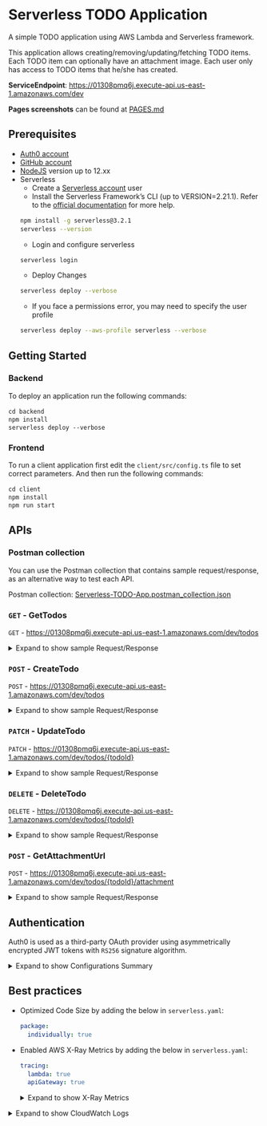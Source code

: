 # Serverless TODO Application

A simple TODO application using AWS Lambda and Serverless framework.

This application allows creating/removing/updating/fetching TODO items. Each TODO item can optionally have an attachment image. Each user only has access to TODO items that he/she has created.

**ServiceEndpoint**: https://01308pmq6j.execute-api.us-east-1.amazonaws.com/dev

**Pages screenshots** can be found at [PAGES.md](./PAGES.md)

## Prerequisites

- <a href="https://manage.auth0.com/" target="_blank">Auth0 account</a>
- <a href="https://github.com" target="_blank">GitHub account</a>
- <a href="https://nodejs.org/en/download/package-manager/" target="_blank">NodeJS</a> version up to 12.xx
- Serverless
  - Create a <a href="https://dashboard.serverless.com/" target="_blank">Serverless account</a> user
  - Install the Serverless Framework’s CLI (up to VERSION=2.21.1). Refer to the <a href="https://www.serverless.com/framework/docs/getting-started/" target="_blank">official documentation</a> for more help.
  ```bash
  npm install -g serverless@3.2.1
  serverless --version
  ```
  - Login and configure serverless
  ```bash
  serverless login
  ```
  - Deploy Changes
  ```bash
  serverless deploy --verbose
  ```
  - If you face a permissions error, you may need to specify the user profile
  ```bash
  serverless deploy --aws-profile serverless --verbose
  ```

## Getting Started

### Backend

To deploy an application run the following commands:

```
cd backend
npm install
serverless deploy --verbose
```

### Frontend

To run a client application first edit the `client/src/config.ts` file to set correct parameters. And then run the following commands:

```
cd client
npm install
npm run start
```

## APIs

### Postman collection

You can use the Postman collection that contains sample request/response, as an alternative way to test each API.

Postman collection: [Serverless-TODO-App.postman_collection.json](./Serverless-TODO-App.postman_collection.json)

### `GET` - GetTodos

`GET` - https://01308pmq6j.execute-api.us-east-1.amazonaws.com/dev/todos

<details>
  <summary>Expand to show sample Request/Response</summary>

Request:

```shell
curl --location --request GET 'https://01308pmq6j.execute-api.us-east-1.amazonaws.com/dev/todos' \
--header 'Authorization: Bearer TOKEN'
```

Response:

```json
{
  "items": [
    {
      "todoId": "558009cd-8802-4e6b-a126-3aa99d6b3544",
      "attachmentUrl": "https://serverless-todos-images-1800-dev.s3.amazonaws.com/558009cd-8802-4e6b-a126-3aa99d6b3544",
      "userId": "google-oauth2|112286458328572665803",
      "dueDate": "2023-03-05",
      "createdAt": "2023-03-05T10:41:24.003Z",
      "name": "Water flowers 12:41 PM",
      "done": false
    },
    {
      "todoId": "8e1c00d3-6aee-479d-a768-d40836d6a3d2",
      "attachmentUrl": "https://serverless-todos-images-1800-dev.s3.amazonaws.com/8e1c00d3-6aee-479d-a768-d40836d6a3d2",
      "userId": "google-oauth2|112286458328572665803",
      "dueDate": "2023-03-12",
      "createdAt": "2023-03-05T10:43:26.114Z",
      "name": "to test getTodos function",
      "done": true
    }
  ]
}
```

</details>

### `POST` - CreateTodo

`POST` - https://01308pmq6j.execute-api.us-east-1.amazonaws.com/dev/todos

<details>
  <summary>Expand to show sample Request/Response</summary>

Request:

```shell
curl --location --request POST 'https://01308pmq6j.execute-api.us-east-1.amazonaws.com/dev/todos' \
--header 'Content-Type: application/json' \
--header 'Authorization: Bearer TOKEN' \
--data-raw '{
	"name": "Submit Mohammed Dawood Project",
	"dueDate": "2023-03-05"
}'
```

Response:

```json
{
  "item": {
    "userId": "google-oauth2|112286458328572665803",
    "todoId": "a42a2103-4b44-4f39-99b5-cc203e97977f",
    "createdAt": "2023-03-05T14:32:53.532Z",
    "done": false,
    "attachmentUrl": "https://serverless-todos-images-1800-dev.s3.amazonaws.com/a42a2103-4b44-4f39-99b5-cc203e97977f",
    "name": "Submit Mohammed Dawood Project",
    "dueDate": "2023-03-05"
  }
}
```

</details>

### `PATCH` - UpdateTodo

`PATCH` - https://01308pmq6j.execute-api.us-east-1.amazonaws.com/dev/todos/{todoId}

<details>
  <summary>Expand to show sample Request/Response</summary>

Request:

```shell
curl --location --request PATCH 'https://01308pmq6j.execute-api.us-east-1.amazonaws.com/dev/todos/a42a2103-4b44-4f39-99b5-cc203e97977f' \
--header 'Content-Type: application/json' \
--header 'Authorization: Bearer TOKEN' \
--data-raw '{
	"name": "Submit Mohammed Dawood Project Update",
	"dueDate": "2023-03-05",
	"done": true
}'
```

Response:

```json
{}
```

</details>

### `DELETE` - DeleteTodo

`DELETE` - https://01308pmq6j.execute-api.us-east-1.amazonaws.com/dev/todos/{todoId}

<details>
  <summary>Expand to show sample Request/Response</summary>

Request:

```shell
curl --location --request DELETE 'https://01308pmq6j.execute-api.us-east-1.amazonaws.com/dev/todos/b8c69a08-636e-4a76-b867-abf03f8fcec4' \
--header 'Content-Type: application/json' \
--header 'Authorization: Bearer TOKEN' \
--data-raw ''
```

Response:

```json
{}
```

</details>

### `POST` - GetAttachmentUrl

`POST` - https://01308pmq6j.execute-api.us-east-1.amazonaws.com/dev/todos/{todoId}/attachment

<details>
  <summary>Expand to show sample Request/Response</summary>

Request:

```shell
curl --location --request POST 'https://01308pmq6j.execute-api.us-east-1.amazonaws.com/dev/todos/b8c69a08-636e-4a76-b867-abf03f8fcec4/attachment' \
--header 'Authorization: Bearer TOKEN' \
--data-raw ''
```

Response:

```shell
{
    "uploadUrl": "https://serverless-todos-images-1800-dev.s3.amazonaws.com/b8c69a08-636e-4a76-b867-abf03f8fcec4?X-Amz-Algorithm=AWS4-HMAC-SHA256&X-Amz-Credential=ASIAREDPCM6Y6BGKSAP3%2F20230305%2Fus-east-1%2Fs3%2Faws4_request&X-Amz-Date=20230305T144232Z&X-Amz-Expires=3000&X-Amz-Security-Token=IQoJb3JpZ2luX2VjEEcaCXVzLWVhc3QtMSJHMEUCIEX%2BHH9LF85Y8OzjHVVVbucuPVkOEzP0YfKa7neJSQhMAiEA%2FCpEovmqUXnW1MM8E3gLBSWNK8EJKq%2B1VIkVsbs3XtYqsAMI8P%2F%2F%2F%2F%2F%2F%2F%2F%2F%2FARACGgwwNzc1NDIzNTI4MTciDGXxXYyqfNqOxXJRSSqEA30CNQ%2BQZ7Wshcvp8IJg9GCzQpN7qGCoifQ%2BFUreiiM4tJY1WB0VntVundmS64%2B0kgR3lc9520DZFIeC%2F%2F%2Fyqs6P%2BXWjV75RvxSUjS%2Ba2tXctSEH2oyqhBClTe6%2FEQ5FYXLtXGV8%2BJIqL0ZMUKG9km8MMKYylJmqn%2Fz5mIwpzTebEOw6OvSlHYw1VNXMDCVZZsNuKdF9aJ60xTX7trlG1CZg02%2FJDeVGuwftaZB4ObNunKMX2Eezs1Q29suxiVr4F3b%2BULzdjV39%2BkUr8IXsnX%2FkXBtEqJsXuIbiEpRgddquMcM4FA9L9nrH5aabMP%2FsRhYM9Pkd5NVaMgmNi3LWnJHxZNFSBgZTrFlvDDYamWZKouMDfVuzENkM4zfdiVoz91EBDegp%2BkqD5kwHA4WsdA25IFXuKLuT98ssfc5x3Cl%2FA3BYAyTycHEMrd%2F%2F0yheck2BlOGUa%2BJYuuOVWDF84qyAy96C8%2FBOmLMX2FVcB7Mc8GzAJCPlepShPz2X%2F4FG3O5iILYw19SSoAY6nQEnuXtGzAffxZgAZiLiFCcLNsLAqrcjb0lMMMvxsXHJ4UYJIGR00od%2FhISThyo8X3eGiPirwj8NpvRTTaLtKcwsPSQ1PcYVARRnAnVHJgEqhnarRKP0S08nK%2F7LJgude4AlN0N2r0wdBrAimoxAGfZVfm3wUY9kpDHV0Vs4aCJCBK8gvY%2FbWfPAL2HVkMWYrgx7Xy88dshlFrU6%2F9hB&X-Amz-Signature=dbed35fd3da4cb614de48f71ea02f5f631ffce0f5b268b250489cdcf7b535e48&X-Amz-SignedHeaders=host"
}
```

</details>

## Authentication

Auth0 is used as a third-party OAuth provider using asymmetrically encrypted JWT tokens with `RS256` signature algorithm.

<details>
  <summary>Expand to show Configurations Summary</summary>

Configurations Summary:

```yaml
Application Type: Single Page Application
Allowed Callback URLs: http://localhost:3000/callback
Allowed Web Origins: http://localhost:3000/
ID Token Expiration: 360000
Absolute Lifetime: 2592000
Inactivity Lifetime: 1296000
JSON Web Token (JWT) Signature Algorithm: RS256
OIDC Conformant: False
```

</details>

## Best practices

- Optimized Code Size by adding the below in `serverless.yaml`:

  ```yaml
  package:
    individually: true
  ```

- Enabled AWS X-Ray Metrics by adding the below in `serverless.yaml`:

  ```yaml
  tracing:
    lambda: true
    apiGateway: true
  ```

  <details>
    <summary>Expand to show X-Ray Metrics</summary>

  ![AWS X-Ray - Services Map](images/aws-xray-smap.png)
  ![AWS X-Ray - Traces](images/aws-xray-traces.png)
  </details>

<details>
  <summary>Expand to show CloudWatch Logs</summary>

![CloudWatch - Log Groups](images/cloudwatch-loggroups.png)
![CloudWatch - Auth Logs](images/cloudwatch-authlogs.png)
![CloudWatch - CreateTodo Logs](images/cloudwatch-createtedlogs.png)

</details>
